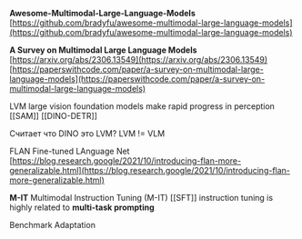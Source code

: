 
**Awesome-Multimodal-Large-Language-Models**
[https://github.com/bradyfu/awesome-multimodal-large-language-models](https://github.com/bradyfu/awesome-multimodal-large-language-models)

**A Survey on Multimodal Large Language Models**
[https://arxiv.org/abs/2306.13549](https://arxiv.org/abs/2306.13549)
[https://paperswithcode.com/paper/a-survey-on-multimodal-large-language-models](https://paperswithcode.com/paper/a-survey-on-multimodal-large-language-models)

LVM
large vision foundation models make rapid progress in perception
[[SAM]]
[[DINO-DETR]]

Считает что DINO это LVM?
LVM != VLM

FLAN
Fine-tuned LAnguage Net
[https://blog.research.google/2021/10/introducing-flan-more-generalizable.html](https://blog.research.google/2021/10/introducing-flan-more-generalizable.html)

**M-IT**
Multimodal Instruction Tuning (M-IT)
[[SFT]]
instruction tuning is highly related to **multi-task prompting**

Benchmark Adaptation